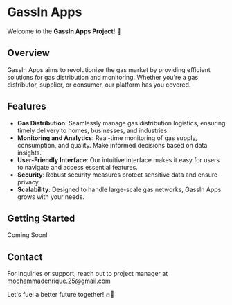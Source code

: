 # GassIn Apps

Welcome to the **GassIn Apps Project**! 🚀

## Overview
GassIn Apps aims to revolutionize the gas market by providing efficient solutions for gas distribution and monitoring. Whether you're a gas distributor, supplier, or consumer, our platform has you covered.

## Features
- **Gas Distribution**: Seamlessly manage gas distribution logistics, ensuring timely delivery to homes, businesses, and industries.
- **Monitoring and Analytics**: Real-time monitoring of gas supply, consumption, and quality. Make informed decisions based on data insights.
- **User-Friendly Interface**: Our intuitive interface makes it easy for users to navigate and access essential features.
- **Security**: Robust security measures protect sensitive data and ensure privacy.
- **Scalability**: Designed to handle large-scale gas networks, GassIn Apps grows with your needs.

## Getting Started
Coming Soon!

## Contact
For inquiries or support, reach out to project manager at mochammadenrique.25@gmail.com

Let's fuel a better future together! 🔥🌟
